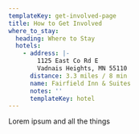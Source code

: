 ```yaml
---
templateKey: get-involved-page
title: How to Get Involved
where_to_stay:
  heading: Where to Stay
  hotels:
    - address: |-
        1125 East Co Rd E
        Vadnais Heights, MN 55110
      distance: 3.3 miles / 8 min
      name: Fairfield Inn & Suites
      notes: ''
      templateKey: hotel
---
```

Lorem ipsum and all the things
